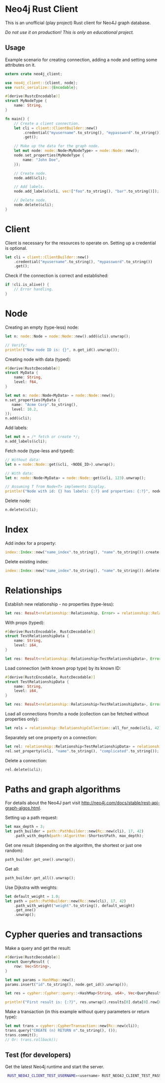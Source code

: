 Neo4j Rust Client
=================

This is an unofficial (play project) Rust client for Neo4J graph database.

*Do not use it on production! This is only an educational project.*


Usage
-----

Example scenario for creating connection, adding a node and setting some attributes on it.

```rust
extern crate neo4j_client;

use neo4j_client::{client, node};
use rustc_serialize::{Encodable};

#[derive(RustcEncodable)]
struct MyNodeType {
    name: String,
}

fn main() {
    // Create a client connection.
    let cli = client::ClientBuilder::new()
        .credential("myusername".to_string(), "mypassword".to_string())
        .get();

    // Make up the data for the graph node.
    let mut node: node::Node<MyNodeType> = node::Node::new();
    node.set_properties(MyNodeType {
        name: "John Doe",
    });

    // Create node.
    node.add(&cli);

    // Add labels.
    node.add_labels(&cli, vec!["foo".to_string(), "bar".to_string()]);

    // Delete node.
    node.delete(&cli);
}
```

# Client

Client is necessary for the resources to operate on. Setting up a credential is optional.

```rust
let cli = client::ClientBuilder::new()
    .credential("myusername".to_string(), "mypassword".to_string())
    .get();
```

Check if the connection is correct and established:

```rust
if !cli.is_alive() {
    // Error handling.
}
```

# Node

Creating an empty (type-less) node:

```rust
let n: node::Node = node::Node::new().add(&cli).unwrap();

// Verify:
println!("New node ID is: {}", n.get_id().unwrap());
```

Creating node with data (typed):

```rust
#[derive(RustcDecodable)]
struct MyData {
    name: String,
    level: f64,
}

let mut n: node::Node<MyData> = node::Node::new();
n.set_properties(MyData {
   name: "Acme Corp".to_string(),
   level: 10.2,
});
n.add(&cli);
```

Add labels:

```rust
let mut n = /* fetch or create */;
n.add_labels(&cli);
```

Fetch node (type-less and typed):

```rust
// Without data:
let n = node::Node::get(&cli, <NODE_ID>).unwrap();

// With data:
let n: node::Node<MyData> = node::Node::get(&cli, 123).unwrap();

// Assuming T from Node<T> implements Display.
println!("Node with id: {} has labels: {:?} and properties: {:?}", node.get_id().unwrap(), node.get_labels(), node.get_properties().unwrap());
```

Delete node:

```rust
n.delete(&cli);
```

# Index

Add index for a property:

```rust
index::Index::new("name_index".to_string(), "name".to_string()).create(&cli);
```

Delete existing index:

```rust
index::Index::new("name_index".to_string(), "name".to_string()).delete(&cli);
```

# Relationships

Establish new relationship - no properties (type-less):

```rust
let res: Result<relationship::Relationship, Error> = relationship::Relationship::connect(&cli, 17, 42, "FriendsWith".to_string(), None);
```

With props (typed):

```rust
#[derive(RustcEncodable, RustcDecodable)]
struct TestRelationshipData {
    name: String,
    level: i64,
}

let res: Result<relationship::Relationship<TestRelationshipData>, Error> = relationship::Relationship::connect(&cli, 17, 42, "FriendsWith".to_string(), Some(TestRelationshipData { name: "strong".to_string(), level: 60, }));
```

Load connection (with known prop type) by its known ID:

```rust
#[derive(RustcEncodable, RustcDecodable)]
struct TestRelationshipData {
    name: String,
    level: i64,
}

let res: Result<relationship::Relationship<TestRelationshipData>, Error> = relationship::Relationship::get(&cli, 123);
```

Load all connections from/to a node (collection can be fetched without properties only):

```rust
let rels = relationship::RelationshipCollection::all_for_node(&cli, 42).unwrap();
```

Separately set one property on a connection:

```rust
let rel: relationship::Relationship<TestRelationshipData> = relationship::Relationship::get(&cli, 123).unwrap();
rel.set_property(&cli, "name".to_string(), "complicated".to_string());
```

Delete a connection:

```rust
rel.delete(&cli);
```

# Paths and graph algorithms

For details about the Neo4J part visit http://neo4j.com/docs/stable/rest-api-graph-algos.html.

Setting up a path request:

```rust
let max_depth = 3;
let path_builder = path::PathBuilder::new(Rc::new(cli), 17, 42)
    .path_with_depth(path::Algorithm::ShortestPath, max_depth);
```

Get one result (depending on the algorithm, the shortest or just one random):

```rust
path_builder.get_one().unwrap();
```

Get all:

```rust
path_builder.get_all().unwrap();
```

Use Dijkstra with weights:

```rust
let default_weight = 1.0;
let path = path::PathBuilder::new(Rc::new(cli), 17, 42)
    .path_with_weight("weight".to_string(), default_weight)
    .get_one()
    .unwrap();
```

# Cypher queries and transactions

Make a query and get the result:

```rust
#[derive(RustcDecodable)]
struct QueryResult {
    row: Vec<String>,
}

let mut params = HashMap::new();
params.insert("id".to_string(), node.get_id().unwrap());

let res = cypher::Cypher::query::<HashMap<String, u64>, Vec<QueryResult>>(&cli, "START n=node({id}) RETURN n.name".to_string(), params);

println!("First result is: {:?}", res.unwrap().results[0].data[0].row[0])
```

Make a transaction (in this example without query parameters or return type):

```rust
let mut trans = cypher::CypherTransaction::new(Rc::new(cli));
trans.query("CREATE (n) RETURN n".to_string(), ());
trans.commit();
// Or: trans.rollback();
```


Test (for developers)
---------------------

Get the latest Neo4j runtime and start the server.

```bash
 RUST_NEO4J_CLIENT_TEST_USERNAME=<username> RUST_NEO4J_CLIENT_TEST_PASSWORD=<password> cargo test
```
